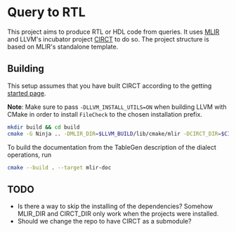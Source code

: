 # Query to RTL

This project aims to produce RTL or HDL code from queries. It uses [MLIR](https://mlir.llvm.org/) and LLVM's incubator project [CIRCT](https://circt.llvm.org/) to do so. The project structure is based on MLIR's standalone template. 

## Building

This setup assumes that you have built CIRCT according to the getting [started page](https://circt.llvm.org/getting_started/). 

**Note**: Make sure to pass `-DLLVM_INSTALL_UTILS=ON` when building LLVM with CMake in order to install `FileCheck` to the chosen installation prefix.

```sh
mkdir build && cd build
cmake -G Ninja .. -DMLIR_DIR=$LLVM_BUILD/lib/cmake/mlir -DCIRCT_DIR=$CIRCT_BUILD/lib/cmake/circt -DLLVM_EXTERNAL_LIT=$LLVM_BUILD/bin/llvm-lit 

```

To build the documentation from the TableGen description of the dialect operations, run
```sh
cmake --build . --target mlir-doc
```

## TODO
* Is there a way to skip the installing of the dependencies? Somehow MLIR\_DIR and CIRCT\_DIR only work when the projects were installed.
* Should we change the repo to have CIRCT as a submodule?

